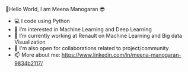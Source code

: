 👋Hello World, I am Meena Manogaran 😎 
- 💻 I code using Python
- 👀 I’m interested in Machine Learning and Deep Learning
- 🌱 I’m currently working at Renault on Machine Learning and Big data Visualization
- 💞️ I'm also open for collaborations related to project/community
- 📫 More about me: https://www.linkedin.com/in/meena-manogaran-9834b2117/ 

<!---
MeenaManogaran/MeenaManogaran is a ✨ special ✨ repository because its `README.md` (this file) appears on your GitHub profile.
You can click the Preview link to take a look at your changes.
--->
